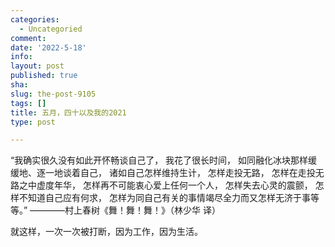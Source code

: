 ```yaml
---
categories:
  - Uncategoried
comment: 
date: '2022-5-18'
info: 
layout: post
published: true
sha: 
slug: the-post-9105
tags: []
title: 五月，四十以及我的2021
type: post

---
```

“我确实很久没有如此开怀畅谈自己了，
我花了很长时间，
如同融化冰块那样缓缓地、逐一地谈着自己，
诸如自己怎样维持生计，
怎样走投无路，
怎样在走投无路之中虚度年华，
怎样再不可能衷心爱上任何一个人，
怎样失去心灵的震颤，
怎样不知道自己应有何求，
怎样为同自己有关的事情竭尽全力而又怎样无济于事等等。”
————村上春树《舞！舞！舞！》（林少华 译）

就这样，一次一次被打断，因为工作，因为生活。